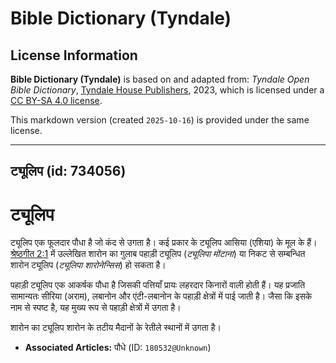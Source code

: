 # Bible Dictionary (Tyndale)

## License Information

**Bible Dictionary (Tyndale)** is based on and adapted from: _Tyndale Open Bible Dictionary_, [Tyndale House Publishers](https://tyndaleopenresources.com/), 2023, which is licensed under a [CC BY-SA 4.0 license](https://creativecommons.org/licenses/by-sa/4.0/legalcode.en).

This markdown version (created `2025-10-16`) is provided under the same license.



--------------------------------

## ट्यूलिप (id: 734056)

ट्यूलिप
=======

ट्यूलिप एक फूलदार पौधा है जो कंद से उगता है। कई प्रकार के ट्यूलिप आसिया (एशिया) के मूल के हैं। [श्रेष्ठगीत 2:1](https://ref.ly/Song2:1) में उल्लेखित शारोन का गुलाब पहाड़ी ट्यूलिप (*ट्यूलिपा मोंटाना*) या निकट से सम्बन्धित शारोन ट्यूलिप (*ट्यूलिपा शारोनेन्सिस*) हो सकता है।

पहाड़ी ट्यूलिप एक आकर्षक पौधा है जिसकी पत्तियाँ प्रायः लहरदार किनारों वाली होती हैं। यह प्रजाति सामान्यतः सीरिया (अराम), लबानोन और एंटी\-लबानोन के पहाड़ी क्षेत्रों में पाई जाती है। जैसा कि इसके नाम से स्पष्ट है, यह मुख्य रूप से पहाड़ी क्षेत्रों में उगता है।

शारोन का ट्यूलिप शारोन के तटीय मैदानों के रेतीले स्थानों में उगता है।

* **Associated Articles:** पौधे (ID: `180532@Unknown`)

